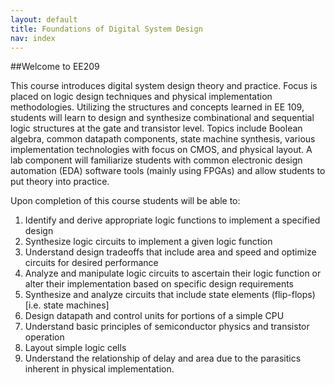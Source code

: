 ```yaml
---
layout: default
title: Foundations of Digital System Design
nav: index
---
```


##Welcome to EE209 

This course introduces digital system design theory and practice.  Focus is placed on logic design techniques and physical implementation methodologies.  Utilizing the structures and concepts learned in EE 109, students will learn to design and synthesize combinational and sequential logic structures at the gate and transistor level.  Topics include Boolean algebra, common datapath components, state machine synthesis, various implementation technologies with focus on CMOS, and physical layout.  A lab component will familiarize students with common electronic design automation (EDA) software tools (mainly using FPGAs) and allow students to put theory into practice.

Upon completion of this course students will be able to:

1. Identify and derive appropriate logic functions to implement a specified design
1. Synthesize logic circuits to implement a given logic function
1. Understand design tradeoffs that include area and speed and optimize circuits for desired performance
1. Analyze and manipulate logic circuits to ascertain their logic function or alter their implementation based on specific design requirements
1. Synthesize and analyze circuits that include state elements (flip-flops) [i.e. state machines]
1. Design datapath and control units for portions of a simple CPU
1. Understand basic principles of  semiconductor physics and transistor operation
1. Layout simple logic cells
1. Understand the relationship of delay and area due to the parasitics inherent in physical implementation.

